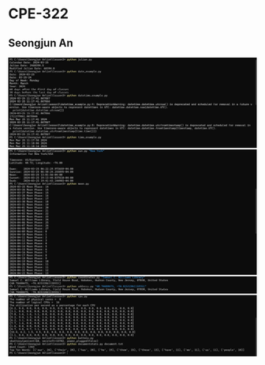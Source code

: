 # CPE-322
## Seongjun An
![HI](Images/322%20Lab3-1.png)
![HI](Images/322%20Lab3-2.png)
![HI](Images/322%20Lab3-3.png)
![HI](Images/322%20Lab3-4.png)


